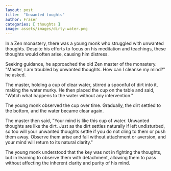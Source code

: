 ```yaml
---
layout: post
title:  "Unwanted toughts"
author: Fraser
categories: [ thoughts ]
image: assets/images/dirty-water.png
---
```

In a Zen monastery, there was a young monk who struggled with unwanted thoughts. Despite his efforts to focus on his meditation and teachings, these thoughts would often arise, causing him distress.

Seeking guidance, he approached the old Zen master of the monastery. "Master, I am troubled by unwanted thoughts. How can I cleanse my mind?" he asked.

The master, holding a cup of clear water, stirred a spoonful of dirt into it, making the water murky. He then placed the cup on the table and said, "Watch what happens to the water without any intervention."

The young monk observed the cup over time. Gradually, the dirt settled to the bottom, and the water became clear again.

The master then said, "Your mind is like this cup of water. Unwanted thoughts are like the dirt. Just as the dirt settles naturally if left undisturbed, so too will your unwanted thoughts settle if you do not cling to them or push them away. Observe them arise and fall without attachment or aversion, and your mind will return to its natural clarity."

The young monk understood that the key was not in fighting the thoughts, but in learning to observe them with detachment, allowing them to pass without affecting the inherent clarity and purity of his mind.